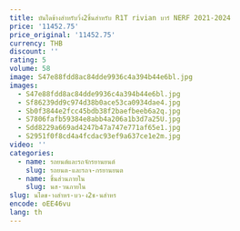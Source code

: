 ```yaml
---
title: บันไดข้างสำหรับวิ่ง2ชิ้นสำหรับ R1T rivian บาร์ NERF 2021-2024
price: '11452.75'
price_original: '11452.75'
currency: THB
discount: ''
rating: 5
volume: 58
image: S47e88fdd8ac84dde9936c4a394b44e6bl.jpg
images:
  - S47e88fdd8ac84dde9936c4a394b44e6bl.jpg
  - Sf86239dd9c974d38b0ace53ca0934dae4.jpg
  - Sb0f3844e2fcc45bdb38f2baefbeeb6a2q.jpg
  - S7806fafb59384e8abb4a206a1b3d7a25U.jpg
  - Sdd8229a669ad4247b47a747e771af65e1.jpg
  - S2951f0f8cd4a4fcdac93ef9a637ce1e2m.jpg
video: ''
categories:
  - name: รถยนต์และรถจักรยานยนต์
    slug: รถยนต-และรถจ-กรยานยนต
  - name: ชิ้นส่วนภายใน
    slug: นส-วนภายใน
slug: นไดข-างสำหร-บว-ง2ช-นสำหร
encode: oEE46vu
lang: th
---
```

  